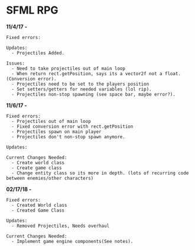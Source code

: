 # SFML RPG

**11/4/17 -**
    
    Fixed errors:
      
    Updates:
      - Projectiles Added.
    
    Issues:
      - Need to take projectiles out of main loop
      - When return rect.getPosition, says its a vector2f not a float. (Conversion error).
      - Projectiles need to be set to the players position
      - Set setters/getters for needed variables (lol rip).
      - Projectiles non-stop spawning (see space bar, maybe error?).
      
**11/6/17 -**

    Fixed errors:
      - Projectiles out of main loop
      - Fixed conversion error with rect.getPosition
      - Projectiles spawn on main player
      - Projectiles don't non-stop spawn anymore.
      
    Updates:
      
    Current Changes Needed:
      - Create world class
      - Create game class
      - Change entity class so its more in depth. (lots of recurring code between enemies/other characters)
      
**02/17/18 -**

    Fixed errors:
      - Created World class
      - Created Game Class
     
    Updates:
      - Removed Projectiles, Needs overhaul 
    
    Current Changes Needed:
      - Implement game engine components(See notes).
      
  
  
